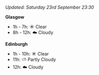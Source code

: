*Updated: Saturday 23rd September 23:30*

**Glasgow**

* 1h - 7h: :sunny: Clear
* 8h - 12h: :cloud: Cloudy

**Edinburgh**

* 1h - 10h: :sunny: Clear
* 11h: :partly_sunny: Partly Cloudy
* 12h: :cloud: Cloudy
